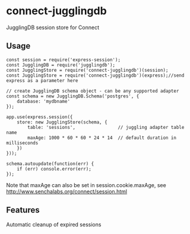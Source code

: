 connect-jugglingdb
==================

JugglingDB session store for Connect

Usage
-----

```
const session = require('express-session');
const JugglingDB = require('jugglingdb');
const JugglingStore = require('connect-jugglingdb')(session);
const JugglingStore = require('connect-jugglingdb')(express);//send express as a parameter here

// create JugglingDB schema object - can be any supported adapter
const schema = new JugglingDB.Schema('postgres', {
    database: 'mydbname'
});

app.use(express.session({
    store: new JugglingStore(schema, {
        table: 'sessions',                // juggling adapter table name
        maxAge: 1000 * 60 * 60 * 24 * 14  // default duration in milliseconds
    })
}));

schema.autoupdate(function(err) {
    if (err) console.error(err);
});
```

Note that maxAge can also be set in session.cookie.maxAge, see
http://www.senchalabs.org/connect/session.html

Features
--------

Automatic cleanup of expired sessions

